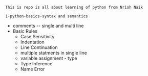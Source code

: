 `This is repo is all about learning of python from Nrish Naik`

`1-python-basics-syntax and semantics`
 - comments -- single and multi line
 - Basic Rules
   - Case Sensitivity
   - Indentation
   - Line Continuation
   - multiple statments in single line
   - variable assignment - type
   - Type Inference
   - Name Error

